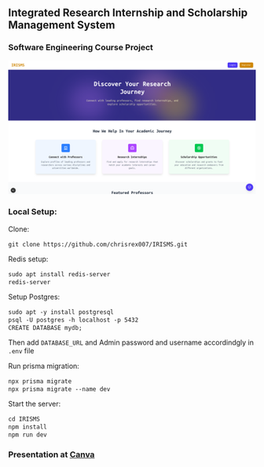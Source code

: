 ## Integrated Research Internship and Scholarship Management System

### Software Engineering Course Project

![Home page preview](/public/assets/localhost_3000%20-%20Google%20Chrome_001.png)

### Local Setup:

Clone:
```
git clone https://github.com/chrisrex007/IRISMS.git
```

Redis setup:
```
sudo apt install redis-server
redis-server
```
Setup Postgres:
```
sudo apt -y install postgresql
psql -U postgres -h localhost -p 5432
CREATE DATABASE mydb;
```
Then add `DATABASE_URL` and Admin password and username accordindgly in `.env` file

Run prisma migration:
```
npx prisma migrate
npx prisma migrate --name dev
```

Start the server:
```
cd IRISMS
npm install
npm run dev
```


### Presentation at [Canva](https://www.canva.com/design/DAGjLprcP5o/iySfC4BCEU4zs_dV1o3WNw/view?utm_content=DAGjLprcP5o&utm_campaign=designshare&utm_medium=link2&utm_source=uniquelinks&utlId=h4fa9b2209c)
